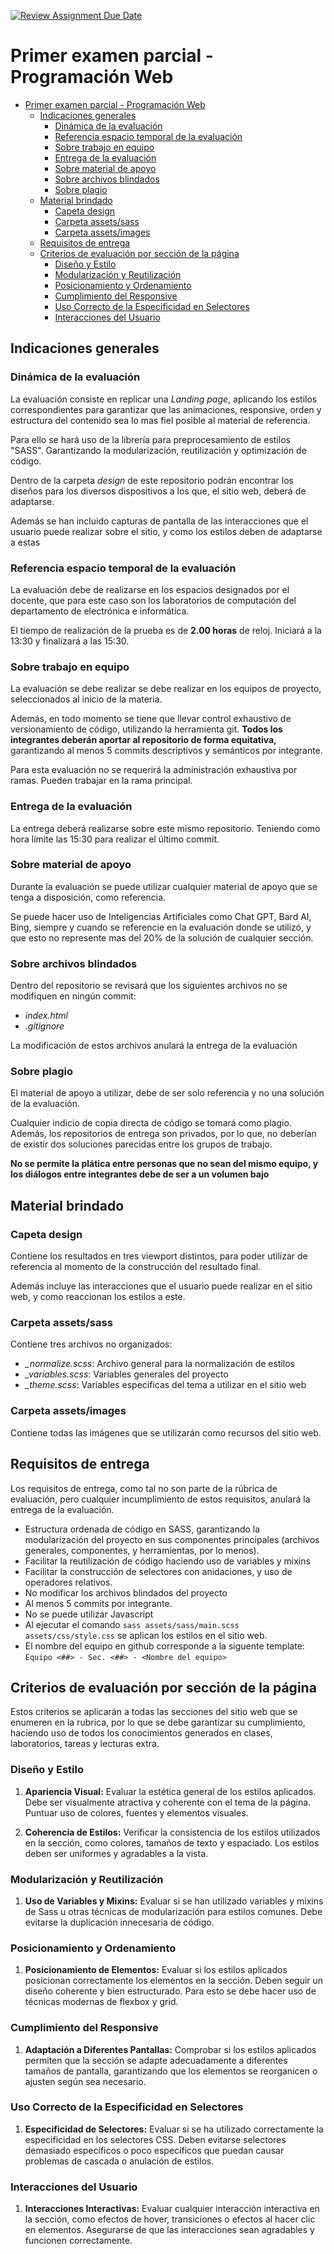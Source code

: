 [![Review Assignment Due Date](https://classroom.github.com/assets/deadline-readme-button-24ddc0f5d75046c5622901739e7c5dd533143b0c8e959d652212380cedb1ea36.svg)](https://classroom.github.com/a/VbaFduOm)
# Primer examen parcial - Programación Web

- [Primer examen parcial - Programación Web](#primer-examen-parcial---programación-web)
  - [Indicaciones generales](#indicaciones-generales)
    - [Dinámica de la evaluación](#dinámica-de-la-evaluación)
    - [Referencia espacio temporal de la evaluación](#referencia-espacio-temporal-de-la-evaluación)
    - [Sobre trabajo en equipo](#sobre-trabajo-en-equipo)
    - [Entrega de la evaluación](#entrega-de-la-evaluación)
    - [Sobre material de apoyo](#sobre-material-de-apoyo)
    - [Sobre archivos blindados](#sobre-archivos-blindados)
    - [Sobre plagio](#sobre-plagio)
  - [Material brindado](#material-brindado)
    - [Capeta design](#capeta-design)
    - [Carpeta assets/sass](#carpeta-assetssass)
    - [Carpeta assets/images](#carpeta-assetsimages)
  - [Requisitos de entrega](#requisitos-de-entrega)
  - [Criterios de evaluación por sección de la página](#criterios-de-evaluación-por-sección-de-la-página)
    - [Diseño y Estilo](#diseño-y-estilo)
    - [Modularización y Reutilización](#modularización-y-reutilización)
    - [Posicionamiento y Ordenamiento](#posicionamiento-y-ordenamiento)
    - [Cumplimiento del Responsive](#cumplimiento-del-responsive)
    - [Uso Correcto de la Especificidad en Selectores](#uso-correcto-de-la-especificidad-en-selectores)
    - [Interacciones del Usuario](#interacciones-del-usuario)


## Indicaciones generales

### Dinámica de la evaluación

La evaluación consiste en replicar una *Landing page*, aplicando los estilos correspondientes para garantizar que las animaciones, responsive, orden y estructura del contenido sea lo mas fiel posible al material de referencia.

Para ello se hará uso de la librería para preprocesamiento de estilos "SASS". Garantizando la modularización, reutilización y optimización de código.

Dentro de la carpeta *design* de este repositorio podrán encontrar los diseños para los diversos dispositivos a los que, el sitio web, deberá de adaptarse.

Además se han incluido capturas de pantalla de las interacciones que el usuario puede realizar sobre el sitio, y como los estilos deben de adaptarse a estas

### Referencia espacio temporal de la evaluación

La evaluación debe de realizarse en los espacios designados por el docente, que para este caso son los laboratorios de computación del departamento de electrónica e informática.

El tiempo de realización de la prueba es de **2.00 horas** de reloj. Iniciará a la 13:30 y finalizará a las 15:30.

### Sobre trabajo en equipo

La evaluación se debe realizar se debe realizar en los equipos de proyecto, seleccionados al inicio de la materia.

Además, en todo momento se tiene que llevar control exhaustivo de versionamiento de código, utilizando la herramienta git. **Todos los integrantes deberán aportar al repositorio de forma equitativa,** garantizando al menos 5 commits descriptivos y semánticos por integrante.

Para esta evaluación no se requerirá la administración exhaustiva por ramas. Pueden trabajar en la rama principal. 

### Entrega de la evaluación

La entrega deberá realizarse sobre este mismo repositorio. Teniendo como hora límite las 15:30 para realizar el último commit.

### Sobre material de apoyo

Durante la evaluación se puede utilizar cualquier material de apoyo que se tenga a disposición, como referencia.

Se puede hacer uso de Inteligencias Artificiales como Chat GPT, Bard AI, Bing, siempre y cuando se referencie en la evaluación donde se utilizó, y que esto no represente mas del 20% de la solución de cualquier sección. 

### Sobre archivos blindados 

Dentro del repositorio se revisará que los siguientes archivos no se modifiquen en ningún commit:

- *index.html*
- *.gitignore*

La modificación de estos archivos anulará la entrega de la evaluación

### Sobre plagio

El material de apoyo a utilizar, debe de ser solo referencia y no una solución de la evaluación.

Cualquier indicio de copia directa de código se tomará como plagio. Además, los repositorios de entrega son privados, por lo que, no deberían de existir dos soluciones parecidas entre los grupos de trabajo.

**No se permite la plática entre personas que no sean del mismo equipo, y los diálogos entre integrantes debe de ser a un volumen bajo**

## Material brindado

### Capeta design

Contiene los resultados en tres viewport distintos, para poder utilizar de referencia al momento de la construcción del resultado final.

Además incluye las interacciones que el usuario puede realizar en el sitio web, y como reaccionan los estilos a este.

### Carpeta assets/sass

Contiene tres archivos no organizados:

- *_normalize.scss*: Archivo general para la normalización de estilos
- *_variables.scss*: Variables generales del proyecto
- *_theme.scss*: Variables específicas del tema a utilizar en el sitio web

### Carpeta assets/images

Contiene todas las imágenes que se utilizarán como recursos del sitio web.

## Requisitos de entrega

Los requisitos de entrega, como tal no son parte de la rúbrica de evaluación, pero cualquier incumplimiento de estos requisitos, anulará la entrega de la evaluación.   

- Estructura ordenada de código en SASS, garantizando la modularización del proyecto en sus componentes principales (archivos generales, componentes, y herramientas, por lo menos).
- Facilitar la reutilización de código haciendo uso de variables y mixins
- Facilitar la construcción de selectores con anidaciones, y uso de operadores relativos.
- No modificar los archivos blindados del proyecto
- Al menos 5 commits por integrante.
- No se puede utilizar Javascript
- Al ejecutar el comando `sass assets/sass/main.scss assets/css/style.css` se aplican los estilos en el sitio web.
- El nombre del equipo en github corresponde a la siguente template: `Equipo <##> - Sec. <##> - <Nombre del equipo>`

## Criterios de evaluación por sección de la página

Estos criterios se aplicarán a todas las secciones del sitio web que se enumeren en la rubrica, por lo que se debe garantizar su cumplimiento, haciendo uso de todos los conocimientos generados en clases, laboratorios, tareas y lecturas extra.

### Diseño y Estilo

1. **Apariencia Visual:** Evaluar la estética general de los estilos aplicados. Debe ser visualmente atractiva y coherente con el tema de la página. Puntuar uso de colores, fuentes y elementos visuales.

2. **Coherencia de Estilos:** Verificar la consistencia de los estilos utilizados en la sección, como colores, tamaños de texto y espaciado. Los estilos deben ser uniformes y agradables a la vista.

### Modularización y Reutilización

1. **Uso de Variables y Mixins:** Evaluar si se han utilizado variables y mixins de Sass u otras técnicas de modularización para estilos comunes. Debe evitarse la duplicación innecesaria de código.

### Posicionamiento y Ordenamiento

1. **Posicionamiento de Elementos:** Evaluar si los estilos aplicados posicionan correctamente los elementos en la sección. Deben seguir un diseño coherente y bien estructurado. Para esto se debe hacer uso de técnicas modernas de flexbox y grid.

### Cumplimiento del Responsive

1. **Adaptación a Diferentes Pantallas:** Comprobar si los estilos aplicados permiten que la sección se adapte adecuadamente a diferentes tamaños de pantalla, garantizando que los elementos se reorganicen o ajusten según sea necesario.

### Uso Correcto de la Especificidad en Selectores

1. **Especificidad de Selectores:** Evaluar si se ha utilizado correctamente la especificidad en los selectores CSS. Deben evitarse selectores demasiado específicos o poco específicos que puedan causar problemas de cascada o anulación de estilos.

### Interacciones del Usuario

1. **Interacciones Interactivas:** Evaluar cualquier interacción interactiva en la sección, como efectos de hover, transiciones o efectos al hacer clic en elementos. Asegurarse de que las interacciones sean agradables y funcionen correctamente.
